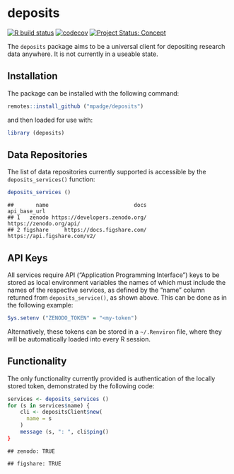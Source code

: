 # deposits

<!-- badges: start -->

[![R build
status](https://github.com/ropenscilabs/deposits/workflows/R-CMD-check/badge.svg)](https://github.com/ropenscilabs/deposits/actions?query=workflow%3AR-CMD-check)
[![codecov](https://codecov.io/gh/ropenscilabs/deposits/branch/main/graph/badge.svg)](https://codecov.io/gh/ropenscilabs/deposits)
[![Project Status:
Concept](https://www.repostatus.org/badges/latest/concept.svg)](https://www.repostatus.org/#concept)
<!-- badges: end -->

The `deposits` package aims to be a universal client for depositing
research data anywhere. It is not currently in a useable state.

## Installation

The package can be installed with the following command:

``` r
remotes::install_github ("mpadge/deposits")
```

and then loaded for use with:

``` r
library (deposits)
```

## Data Repositories

The list of data repositories currently supported is accessible by the
`deposits_services()` function:

``` r
deposits_services ()
```

    ##       name                           docs                 api_base_url
    ## 1   zenodo https://developers.zenodo.org/      https://zenodo.org/api/
    ## 2 figshare     https://docs.figshare.com/ https://api.figshare.com/v2/

## API Keys

All services require API (“Application Programming Interface”) keys to
be stored as local environment variables the names of which must include
the names of the respective services, as defined by the “name” column
returned from `deposits_service()`, as shown above. This can be done as
in the following example:

``` r
Sys.setenv ("ZENODO_TOKEN" = "<my-token")
```

Alternatively, these tokens can be stored in a `~/.Renviron` file, where
they will be automatically loaded into every R session.

## Functionality

The only functionality currently provided is authentication of the
locally stored token, demonstrated by the following code:

``` r
services <- deposits_services ()
for (s in services$name) {
    cli <- depositsClient$new(
      name = s
    )
    message (s, ": ", cli$ping()
}
```

    ## zenodo: TRUE

    ## figshare: TRUE
